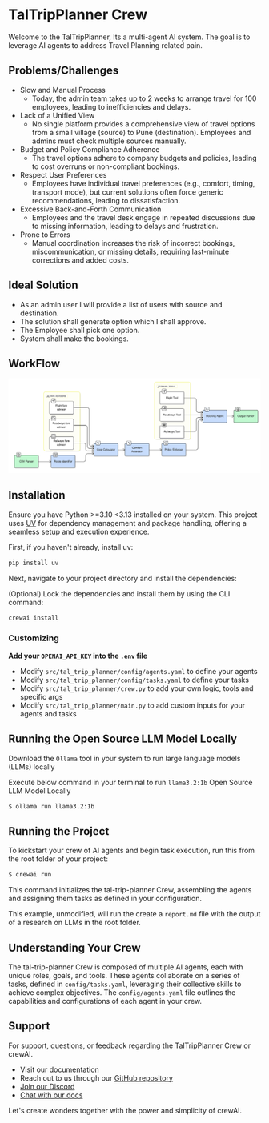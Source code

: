 # TalTripPlanner Crew

Welcome to the TalTripPlanner, Its a multi-agent AI system. The goal is to leverage AI agents to address Travel Planning related pain.

## Problems/Challenges
- Slow and Manual Process
  - Today, the admin team takes up to 2 weeks to arrange travel for 100 employees, leading to inefficiencies and delays.
- Lack of a Unified View
  - No single platform provides a comprehensive view of travel options from a small village (source) to Pune (destination). Employees and admins must check multiple sources manually.
- Budget and Policy Compliance Adherence
  - The travel options adhere to company budgets and policies, leading to cost overruns or non-compliant bookings.
- Respect User Preferences
  - Employees have individual travel preferences (e.g., comfort, timing, transport mode), but current solutions often force generic recommendations, leading to dissatisfaction.
- Excessive Back-and-Forth Communication
  - Employees and the travel desk engage in repeated discussions due to missing information, leading to delays and frustration.
- Prone to Errors
  - Manual coordination increases the risk of incorrect bookings, miscommunication, or missing details, requiring last-minute corrections and added costs.

## Ideal Solution
- As an admin user I will provide a list of users with source and destination.
- The solution shall generate option which I shall approve.
- The Employee shall pick one option.
- System shall make the bookings. 

## WorkFlow

![Alt text](https://github.com/anupam-talentica/agent-hack/blob/main/workflow.png?raw=true)



## Installation

Ensure you have Python >=3.10 <3.13 installed on your system. This project uses [UV](https://docs.astral.sh/uv/) for dependency management and package handling, offering a seamless setup and execution experience.

First, if you haven't already, install uv:

```bash
pip install uv
```

Next, navigate to your project directory and install the dependencies:

(Optional) Lock the dependencies and install them by using the CLI command:
```bash
crewai install
```
### Customizing

**Add your `OPENAI_API_KEY` into the `.env` file**

- Modify `src/tal_trip_planner/config/agents.yaml` to define your agents
- Modify `src/tal_trip_planner/config/tasks.yaml` to define your tasks
- Modify `src/tal_trip_planner/crew.py` to add your own logic, tools and specific args
- Modify `src/tal_trip_planner/main.py` to add custom inputs for your agents and tasks

## Running the Open Source LLM Model Locally

Download the `Ollama` tool in your system to run large language models (LLMs) locally

Execute below command in your terminal to run `llama3.2:1b` Open Source LLM Model Locally

```bash
$ ollama run llama3.2:1b
```

## Running the Project

To kickstart your crew of AI agents and begin task execution, run this from the root folder of your project:

```bash
$ crewai run
```

This command initializes the tal-trip-planner Crew, assembling the agents and assigning them tasks as defined in your configuration.

This example, unmodified, will run the create a `report.md` file with the output of a research on LLMs in the root folder.

## Understanding Your Crew

The tal-trip-planner Crew is composed of multiple AI agents, each with unique roles, goals, and tools. These agents collaborate on a series of tasks, defined in `config/tasks.yaml`, leveraging their collective skills to achieve complex objectives. The `config/agents.yaml` file outlines the capabilities and configurations of each agent in your crew.

## Support

For support, questions, or feedback regarding the TalTripPlanner Crew or crewAI.
- Visit our [documentation](https://docs.crewai.com)
- Reach out to us through our [GitHub repository](https://github.com/joaomdmoura/crewai)
- [Join our Discord](https://discord.com/invite/X4JWnZnxPb)
- [Chat with our docs](https://chatg.pt/DWjSBZn)

Let's create wonders together with the power and simplicity of crewAI.
